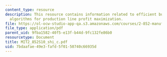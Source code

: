 ```yaml
---
content_type: resource
description: This resource contains information related to efficient buffer design
  algorithms for production line profit maximization.
file: https://ol-ocw-studio-app-qa.s3.amazonaws.com/courses/2-852-manufacturing-systems-analysis-spring-2010/7bdaafae49e3fafd5f0150740c66935d_MIT2_852S10_shi_c.pdf
file_type: application/pdf
parent_uid: 9fba1582-40f5-e13f-b44d-9fc132fe86b0
resourcetype: Document
title: MIT2_852S10_shi_c.pdf
uid: 7bdaafae-49e3-fafd-5f01-50740c66935d
---
```

